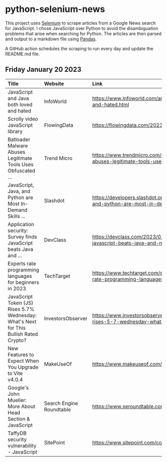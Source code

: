 # python-selenium-news

This project uses [Selenium](https://www.seleniumhq.org/) to scrape articles from a Google News search for JavaScript.
I chose JavaScript over Python to avoid the disambiguation problems that arise when searching for Python.
The articles are then parsed and output to a markdown file using [Pandas](https://pandas.pydata.org/).

A GitHub action schedules the scraping to run every day and update the README.md file.

## Friday January 20 2023


| Title                                                                                  | Website                  | Link                                                                                                                                  |
|:---------------------------------------------------------------------------------------|:-------------------------|:--------------------------------------------------------------------------------------------------------------------------------------|
| JavaScript and Java both loved and hated                                               | InfoWorld                | https://www.infoworld.com/article/3686132/javascript-and-java-both-loved-and-hated.html                                               |
| Scrolly video JavaScript library                                                       | FlowingData              | https://flowingdata.com/2023/01/18/scrolly-video-javascript-library/                                                                  |
| Batloader Malware Abuses Legitimate Tools Uses Obfuscated ...                          | Trend Micro              | https://www.trendmicro.com/en_us/research/23/a/batloader-malware-abuses-legitimate-tools-uses-obfuscated-javasc.html                  |
| JavaScript, Java, and Python are Most In-Demand Skills ...                             | Slashdot                 | https://developers.slashdot.org/story/23/01/15/0355202/javascript-java-and-python-are-most-in-demand-skills-survey-finds              |
| Application security: Survey finds JavaScript beats Java and ...                       | DevClass                 | https://devclass.com/2023/01/17/application-security-survey-finds-javascript-beats-java-and-net-with-fewer-flaws-faster-fixes/        |
| Experts rate programming languages for beginners in 2023                               | TechTarget               | https://www.techtarget.com/searchsoftwarequality/news/252529257/Experts-rate-programming-languages-for-beginners-in-2023              |
| JavaScript Token (JS) Rises 5.7% Wednesday: What's Next for This Bullish Rated Crypto? | InvestorsObserver        | https://www.investorsobserver.com/news/crypto-update/javascript-token-js-rises-5-7-wednesday-whats-next-for-this-bullish-rated-crypto |
| New Features to Expect When You Upgrade to Vite v4.0.4                                 | MakeUseOf                | https://www.makeuseof.com/the-new-features-of-vite-v404/                                                                              |
| Google's John Mueller: More About Head Section & JavaScript                            | Search Engine Roundtable | https://www.seroundtable.com/google-head-section-javascript-34740.html                                                                |
| TaffyDB security vulnerability - JavaScript                                            | SitePoint                | https://www.sitepoint.com/community/t/taffydb-security-vulnerability/406006                                                           |